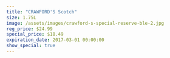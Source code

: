 ```yaml
---
title: "CRAWFORD'S Scotch"
size: 1.75L
image: /assets/images/crawford-s-special-reserve-ble-2.jpg
reg_price: $24.99
special_price: $18.49
expiration_date: 2017-03-01 00:00:00
show_special: true
---
```



